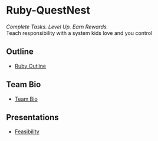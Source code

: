 # Ruby-QuestNest
*Complete Tasks. Level Up. Earn Rewards.*<br>
Teach responsibility with a system kids love and you control

## Outline
- [Ruby Outline](./RubyLab1.md)

## Team Bio
- [Team Bio](./team)

## Presentations
- [Feasibility](./presentations.md)

